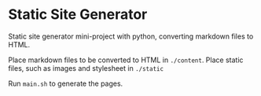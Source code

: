 # Static Site Generator

Static site generator mini-project with python, converting markdown files to HTML.

Place markdown files to be converted to HTML in `./content`. Place static files, such as images and stylesheet in `./static`

Run `main.sh` to generate the pages.
